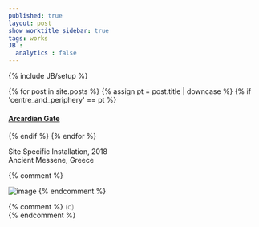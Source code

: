 ```yaml
---
published: true
layout: post
show_worktitle_sidebar: true
tags: works
JB :
  analytics : false
---
```


{% include JB/setup %}


{% for post in site.posts %}
	{% assign pt = post.title | downcase %}
	{% if 'centre_and_periphery' == pt %}
<h4><a href="{{ BASE_PATH }}{{ post.url }}">Arcardian Gate</a></h4>
	{% endif %}
{% endfor %}

<p>
Site Specific Installation, 2018<br />
Ancient Messene, Greece


{% comment %}
<p></p>
<img src="{{ site.url }}/images/drachen_bahia_inutil_small.jpg" alt="image">
{% endcomment %}




{% comment %}
<font color="grey">(c)<br /></font>
{% endcomment %}

